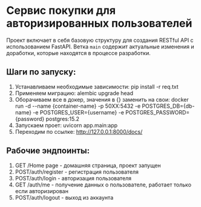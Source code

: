 # Сервис покупки для авторизированных пользователей

Проект включает в себя базовую структуру для создания RESTful API с использованием FastAPI.
Ветка `main` содержит актуальные изменения и доработки, которые находятся в процессе разработки.

## Шаги по запуску:

1. Устанавливаем необходимые зависимости: pip install -r req.txt 
2. Применяем миграцию: alembic upgrade head 
3. Оборачиваем все в докер, значения в {} заменить на свои: docker run -d --name {container-name} -p 50ХХ:5432 -e POSTGRES_DB={db-name} -e POSTGRES_USER={username} -e POSTGRES_PASSWORD={password} postgres:15.2 
4. Запускаем проет: uvicorn app.main:app 
5. Переходим по ссылке: http://127.0.0.1:8000/docs/

## Рабочие эндпоинты:
1. GET /Home page - домашняя страница, проект запущен
2. POST/auth/register - регистрация пользователя
3. POST/auth/login - авторизация пользователя
4. GET /auth/me - получение данных о пользователе, работает только если авторизирован
5. POST/auth/logout - выход из аккаунта
